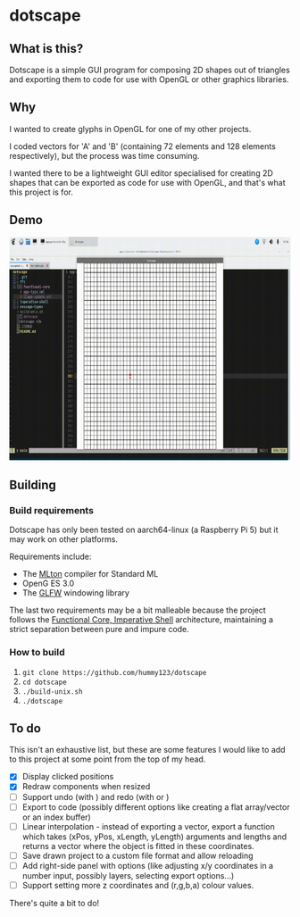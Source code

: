 # dotscape

## What is this?

Dotscape is a simple GUI program for composing 2D shapes out of triangles and exporting them to code for use with OpenGL or other graphics libraries.

## Why

I wanted to create glyphs in OpenGL for one of my other projects. 

I coded vectors for 'A' and 'B' (containing 72 elements and 128 elements respectively), but the process was time consuming. 

I wanted there to be a lightweight GUI editor specialised for creating 2D shapes that can be exported as code for use with OpenGL, and that's what this project is for.

## Demo

<p align="center">
<img src="images/anim.gif" height="400px"/>
</p>

## Building

### Build requirements

Dotscape has only been tested on aarch64-linux (a Raspberry Pi 5) but it may work on other platforms.

Requirements include:

- The [MLton](https://github.com/mlton/mlton) compiler for Standard ML
- OpenG ES 3.0
- The [GLFW](https://github.com/glfw/glfw) windowing library

The last two requirements may be a bit malleable because the project follows the [Functional Core, Imperative Shell](https://hummy123.github.io/2024/06/20/Functional-Core,-Imperative-Shell.html) architecture, maintaining a strict separation between pure and impure code.

### How to build

1. `git clone https://github.com/hummy123/dotscape`
2. `cd dotscape`
3. `./build-unix.sh`
4. `./dotscape`

## To do

This isn't an exhaustive list, but these are some features I would like to add to this project at some point from the top of my head.

- [x] Display clicked positions
- [x] Redraw components when resized
- [ ] Support undo (with <Ctrl-z>) and redo (with <Ctrl-y> or <Ctrl-Shift-z>)
- [ ] Export to code (possibly different options like creating a flat array/vector or an index buffer)
- [ ] Linear interpolation - instead of exporting a vector, export a function which takes (xPos, yPos, xLength, yLength) arguments and lengths and returns a vector where the object is fitted in these coordinates.
- [ ] Save drawn project to a custom file format and allow reloading
- [ ] Add right-side panel with options (like adjusting x/y coordinates in a number input, possibly layers, selecting export options...)
- [ ] Support setting more z coordinates and (r,g,b,a) colour values.

There's quite a bit to do!
